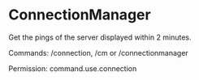 # ConnectionManager
Get the pings of the server displayed within 2 minutes.

Commands:
 /connection, /cm or /connectionmanager
 
Permission:
 command.use.connection
